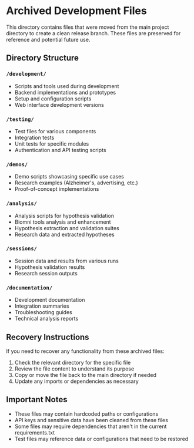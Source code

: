 # Archived Development Files

This directory contains files that were moved from the main project directory to create a clean release branch. These files are preserved for reference and potential future use.

## Directory Structure

### `/development/`
- Scripts and tools used during development
- Backend implementations and prototypes
- Setup and configuration scripts
- Web interface development versions

### `/testing/`
- Test files for various components
- Integration tests
- Unit tests for specific modules
- Authentication and API testing scripts

### `/demos/`
- Demo scripts showcasing specific use cases
- Research examples (Alzheimer's, advertising, etc.)
- Proof-of-concept implementations

### `/analysis/`
- Analysis scripts for hypothesis validation
- Biomni tools analysis and enhancement
- Hypothesis extraction and validation suites
- Research data and extracted hypotheses

### `/sessions/`
- Session data and results from various runs
- Hypothesis validation results
- Research session outputs

### `/documentation/`
- Development documentation
- Integration summaries
- Troubleshooting guides
- Technical analysis reports

## Recovery Instructions

If you need to recover any functionality from these archived files:

1. Check the relevant directory for the specific file
2. Review the file content to understand its purpose
3. Copy or move the file back to the main directory if needed
4. Update any imports or dependencies as necessary

## Important Notes

- These files may contain hardcoded paths or configurations
- API keys and sensitive data have been cleaned from these files
- Some files may require dependencies that aren't in the current requirements.txt
- Test files may reference data or configurations that need to be restored
